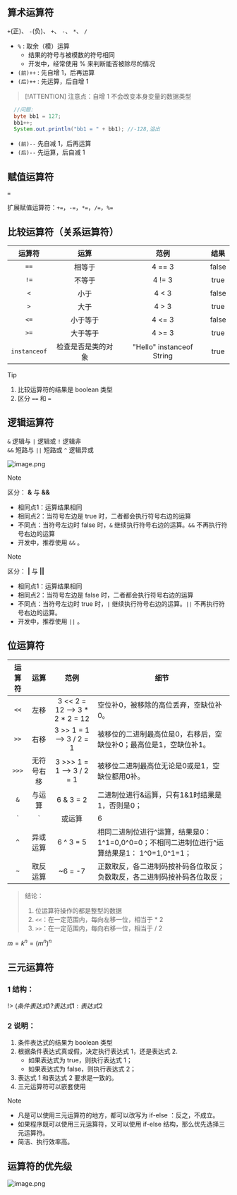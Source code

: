 ## 算术运算符 

`+`(正)、 `-`(负)、 `+`、 `-`、 `*`、 `/`

- `%` : 取余（模）运算
  - 结果的符号与被模数的符号相同
  - 开发中，经常使用 % 来判断能否被除尽的情况
- `(前)++` : 先自增 1，后再运算
- `(后)++` : 先运算，后自增 1 


> [!ATTENTION]
> 注意点：自增 1 不会改变本身变量的数据类型


```java
  //问题:
  byte bb1 = 127;
  bb1++;
  System.out.println("bb1 = " + bb1); //-128,溢出
```

- `(前)--` 先自减 1，后再运算
- `(后)--` 先运算，后自减 1


## 赋值运算符

`=`  

扩展赋值运算符：`+=`，`-=`，`*=`，`/=`，`%=`

## 比较运算符（关系运算符）

|    运算符    |        运算        |           范例            | 结果  |
| :----------: | :----------------: | :-----------------------: | :---: |
|     `==`     |       相等于       |          4 == 3           | false |
|     `!=`     |       不等于       |          4 != 3           | true  |
|     `<`      |        小于        |           4 < 3           | false |
|     `>`      |        大于        |           4 > 3           | true  |
|     `<=`     |      小于等于      |          4 <= 3           | false |
|     `>=`     |      大于等于      |          4 >= 3           | true  |
| `instanceof` | 检查是否是类的对象 | "Hello" instanceof String | true  |

> [!TIP]
> 1. 比较运算符的结果是 boolean 类型
> 2. 区分 `==` 和 `=`

## 逻辑运算符
`&`	逻辑与 		`|`	逻辑或 		`!`	逻辑非  
`&&`	短路与 		`||`	短路或 		`^`	逻辑异或	

![image.png](https://cdn.gxmnzl.xyz/img/SE0215.png)

> [!NOTE]
> 区分： **&** 与 **&&**
> - 相同点1：运算结果相同
> - 相同点2：当符号左边是 true 时，二者都会执行符号右边的运算
> - 不同点：当符号左边时 false 时，`&` 继续执行符号右边的运算。`&&` 不再执行符号右边的运算
> - 开发中，推荐使用 `&&` 。

> [!NOTE]
> 区分： **|** 与 **||**	
> - 相同点1：运算结果相同
> - 相同点2：当符号左边是 false 时，二者都会执行符号右边的运算
> - 不同点：当符号左边时 true 时，`|` 继续执行符号右边的运算。`||` 不再执行符号右边的运算。
> - 开发中，推荐使用 `||` 。	

## 位运算符
| 运算符 |    运算    |              范例              | 细节                                                                                         |
| :----: | :--------: | :----------------------------: | -------------------------------------------------------------------------------------------- |
|  `<<`  |    左移    | 3 << 2 = 12 --> 3 * 2 * 2 = 12 | 空位补0，被移除的高位丢弃，空缺位补0。                                                       |
|  `>>`  |    右移    |    3 >> 1 = 1 --> 3 / 2 = 1    | 被移位的二进制最高位是0，右移后，空缺位补0；最高位是1，空缺位补1。                           |
| `>>>`  | 无符号右移 |   3 >>> 1 = 1 --> 3 / 2 = 1    | 被移位二进制最高位无论是0或是1，空缺位都用0补。                                              |
|  `&`   |   与运算   |           6 & 3 = 2            | 二进制位进行&运算，只有1&1时结果是1，否则是0；                                               |
|   `    |     `      |             或运算             | 6                                                                                            | 3 = 7 | 二进制位进行 | 运算，只有0 | 0时结果是0，否则是1； |
|  `^`   |  异或运算  |           6 ^ 3 = 5            | 相同二进制位进行^运算，结果是0： 1^1=0,0^0=0；不相同二进制位进行^运算结果是1： 1^0=1,0^1=1； |
|  `~`   |  取反运算  |            ~6 = -7             | 正数取反，各二进制码按补码各位取反；负数取反，各二进制码按补码各位取反；                     |

> 结论：
> 1. 位运算符操作的都是整型的数据
> 2. `<<`：在一定范围内，每向左移一位，相当于 * 2
> 3. `>>`：在一定范围内，每向右移一位，相当于 / 2

$m = k ^ n = (m ^ n) ^ n$

## 三元运算符

### 1 结构： 

!> $(条件表达式) ? 表达式 1 : 表达式 2$

### 2 说明：

1. 条件表达式的结果为 boolean 类型
2. 根据条件表达式真或假，决定执行表达式 1，还是表达式 2.
	- 如果表达式为 true，则执行表达式 1；
	- 如果表达式为 false，则执行表达式 2；
3. 表达式 1 和表达式 2 要求是一致的。
4. 三元运算符可以嵌套使用

> [!NOTE]
> - 凡是可以使用三元运算符的地方，都可以改写为 if-else ：反之，不成立。
> - 如果程序既可以使用三元运算符，又可以使用 if-else 结构，那么优先选择三元运算符。
> - 简洁、执行效率高。


## 运算符的优先级

![image.png](https://cdn.gxmnzl.xyz/img/SE0216.png)